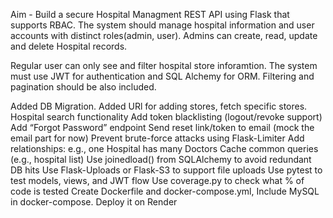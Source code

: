 Aim - Build a secure Hospital Managment REST API using Flask that supports RBAC.
The system should manage hospital information and user accounts with distinct roles(admin, user).
Admins can create, read, update and delete Hospital records.

Regular user can only see and filter hospital store inforamtion.
The system must use JWT for authentication and SQL Alchemy for ORM.
Filtering and pagination should be also included.

Added DB Migration.
Added URl for adding stores, fetch specific stores.
Hospital search functionality
Add token blacklisting (logout/revoke support)
Add “Forgot Password” endpoint
Send reset link/token to email (mock the email part for now)
Prevent brute-force attacks using Flask-Limiter
Add relationships: e.g., one Hospital has many Doctors
Cache common queries (e.g., hospital list)
Use joinedload() from SQLAlchemy to avoid redundant DB hits
Use Flask-Uploads or Flask-S3 to support file uploads
Use pytest to test models, views, and JWT flow
Use coverage.py to check what % of code is tested
Create Dockerfile and docker-compose.yml, Include MySQL in docker-compose.
Deploy it on Render
